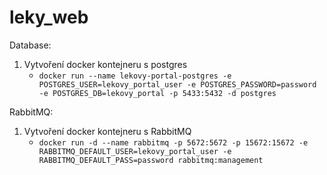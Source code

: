 # leky_web

Database:
1. Vytvoření docker kontejneru s postgres
   * `docker run --name lekovy-portal-postgres -e POSTGRES_USER=lekovy_portal_user -e POSTGRES_PASSWORD=password -e POSTGRES_DB=lekovy_portal -p 5433:5432 -d postgres`

RabbitMQ:
1. Vytvoření docker kontejneru s RabbitMQ
   * `docker run -d --name rabbitmq -p 5672:5672 -p 15672:15672 -e RABBITMQ_DEFAULT_USER=lekovy_portal_user -e RABBITMQ_DEFAULT_PASS=password rabbitmq:management`